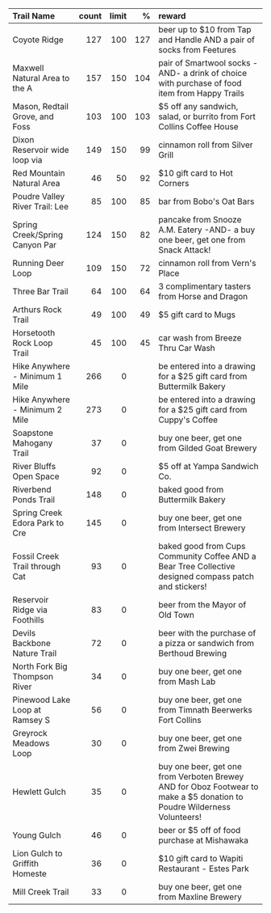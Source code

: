 | Trail Name                     |   count |   limit |   % | reward                                                                                                                  |
|:-------------------------------|--------:|--------:|----:|:------------------------------------------------------------------------------------------------------------------------|
| Coyote Ridge                   |     127 |     100 | 127 | beer up to $10 from Tap and Handle AND a pair of socks from Feetures                                                    |
| Maxwell Natural Area to the A  |     157 |     150 | 104 | pair of Smartwool socks -AND- a drink of choice with purchase of food item from Happy Trails                            |
| Mason, Redtail Grove, and Foss |     103 |     100 | 103 | $5 off any sandwich, salad, or burrito from Fort Collins Coffee House                                                   |
| Dixon Reservoir wide loop via  |     149 |     150 |  99 | cinnamon roll from Silver Grill                                                                                         |
| Red Mountain Natural Area      |      46 |      50 |  92 | $10 gift card to Hot Corners                                                                                            |
| Poudre Valley River Trail: Lee |      85 |     100 |  85 | bar from Bobo's Oat Bars                                                                                                |
| Spring Creek/Spring Canyon Par |     124 |     150 |  82 | pancake from Snooze A.M. Eatery -AND- a buy one beer, get one from Snack Attack!                                        |
| Running Deer Loop              |     109 |     150 |  72 | cinnamon roll from Vern's Place                                                                                         |
| Three Bar Trail                |      64 |     100 |  64 | 3 complimentary tasters from Horse and Dragon                                                                           |
| Arthurs Rock Trail             |      49 |     100 |  49 | $5 gift card to Mugs                                                                                                    |
| Horsetooth Rock Loop Trail     |      45 |     100 |  45 | car wash from Breeze Thru Car Wash                                                                                      |
| Hike Anywhere - Minimum 1 Mile |     266 |       0 |     | be entered into a drawing for a $25 gift card from Buttermilk Bakery                                                    |
| Hike Anywhere - Minimum 2 Mile |     273 |       0 |     | be entered into a drawing for a $25 gift card from Cuppy's Coffee                                                       |
| Soapstone Mahogany Trail       |      37 |       0 |     | buy one beer, get one from Gilded Goat Brewery                                                                          |
| River Bluffs Open Space        |      92 |       0 |     | $5 off at Yampa Sandwich Co.                                                                                            |
| Riverbend Ponds Trail          |     148 |       0 |     | baked good from Buttermilk Bakery                                                                                       |
| Spring Creek Edora Park to Cre |     145 |       0 |     | buy one beer, get one from Intersect Brewery                                                                            |
| Fossil Creek Trail through Cat |      93 |       0 |     | baked good from Cups Community Coffee AND a Bear Tree Collective designed compass patch and stickers!                   |
| Reservoir Ridge via Foothills  |      83 |       0 |     | beer from the Mayor of Old Town                                                                                         |
| Devils Backbone Nature Trail   |      72 |       0 |     | beer with the purchase of a pizza or sandwich from Berthoud Brewing                                                     |
| North Fork Big Thompson River  |      34 |       0 |     | buy one beer, get one from Mash Lab                                                                                     |
| Pinewood Lake Loop at Ramsey S |      56 |       0 |     | buy one beer, get one from Timnath Beerwerks Fort Collins                                                               |
| Greyrock Meadows Loop          |      30 |       0 |     | buy one beer, get one from Zwei Brewing                                                                                 |
| Hewlett Gulch                  |      35 |       0 |     | buy one beer, get one from Verboten Brewey AND for Oboz Footwear to make a $5 donation to Poudre Wilderness Volunteers! |
| Young Gulch                    |      46 |       0 |     | beer or $5 off of food purchase at Mishawaka                                                                            |
| Lion Gulch to Griffith Homeste |      36 |       0 |     | $10 gift card to Wapiti Restaurant - Estes Park                                                                         |
| Mill Creek Trail               |      33 |       0 |     | buy one beer, get one from Maxline Brewery                                                                              |